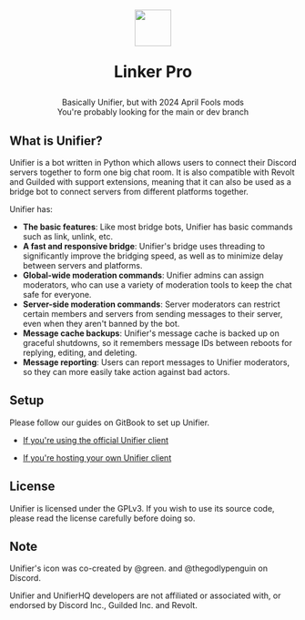 <h1 align=center>
  <img width=64 src=https://github.com/greeeen-dev/unifier/assets/41323182/c131c4bd-31ad-44ed-bf25-f593fec2d6f7>
  
  Linker Pro</h1>


<p align=center>Basically Unifier, but with 2024 April Fools mods<br>
You're probably looking for the main or dev branch</p>

## What is Unifier?
Unifier is a bot written in Python which allows users to connect their Discord servers together to form one big chat room. 
It is also compatible with Revolt and Guilded with support extensions, meaning that it can also be used as a bridge bot to 
connect servers from different platforms together.

Unifier has:
- **The basic features**: Like most bridge bots, Unifier has basic commands such as link, unlink, etc.
- **A fast and responsive bridge**: Unifier's bridge uses threading to significantly improve the bridging speed, as well as
to minimize delay between servers and platforms.
- **Global-wide moderation commands**: Unifier admins can assign moderators, who can use a variety of moderation tools to
keep the chat safe for everyone.
- **Server-side moderation commands**: Server moderators can restrict certain members and servers from sending messages to
their server, even when they aren't banned by the bot.
- **Message cache backups**: Unifier's message cache is backed up on graceful shutdowns, so it remembers message IDs between
reboots for replying, editing, and deleting.
- **Message reporting**: Users can report messages to Unifier moderators, so they can more easily take action against bad
actors.

## Setup
Please follow our guides on GitBook to set up Unifier.

- [If you're using the official Unifier client](https://unichat-wiki.pixels.onl/setup/getting-started)

- [If you're hosting your own Unifier client](https://unichat-wiki.pixels.onl/setup-selfhosted/getting-started)

## License
Unifier is licensed under the GPLv3. If you wish to use its source code, please read the license carefully before doing so.

## Note
Unifier's icon was co-created by @green. and @thegodlypenguin on Discord.

Unifier and UnifierHQ developers are not affiliated or associated with, or endorsed by Discord Inc., Guilded Inc. and Revolt.
